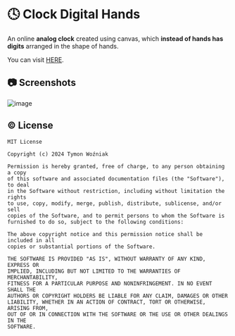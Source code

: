 # 🕓 Clock Digital Hands

An online **analog clock** created using canvas, which **instead of hands has digits** arranged in the shape of hands.

You can visit [HERE](https://moderrek.github.io/clock-digital-hands/).

## 📷 Screenshots

![image](https://github.com/Moderrek/clock-digital-hands/assets/16192262/45411da9-4a91-48e8-b892-32cfe1513063)

## © License

```license
MIT License

Copyright (c) 2024 Tymon Woźniak

Permission is hereby granted, free of charge, to any person obtaining a copy
of this software and associated documentation files (the "Software"), to deal
in the Software without restriction, including without limitation the rights
to use, copy, modify, merge, publish, distribute, sublicense, and/or sell
copies of the Software, and to permit persons to whom the Software is
furnished to do so, subject to the following conditions:

The above copyright notice and this permission notice shall be included in all
copies or substantial portions of the Software.

THE SOFTWARE IS PROVIDED "AS IS", WITHOUT WARRANTY OF ANY KIND, EXPRESS OR
IMPLIED, INCLUDING BUT NOT LIMITED TO THE WARRANTIES OF MERCHANTABILITY,
FITNESS FOR A PARTICULAR PURPOSE AND NONINFRINGEMENT. IN NO EVENT SHALL THE
AUTHORS OR COPYRIGHT HOLDERS BE LIABLE FOR ANY CLAIM, DAMAGES OR OTHER
LIABILITY, WHETHER IN AN ACTION OF CONTRACT, TORT OR OTHERWISE, ARISING FROM,
OUT OF OR IN CONNECTION WITH THE SOFTWARE OR THE USE OR OTHER DEALINGS IN THE
SOFTWARE.
```
